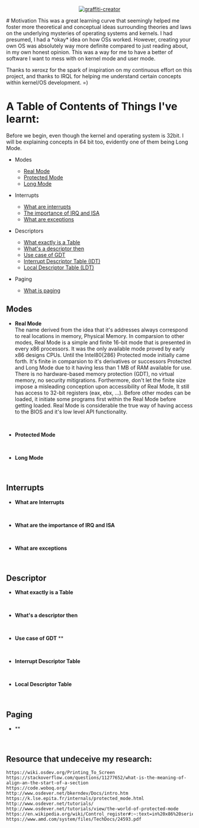 <p align=center>
  <a href="https://fontmeme.com/graffiti-creator/">
    <img src="https://fontmeme.com/permalink/210130/6d99b8c4939c275c2357cddf398cbcd8.png" alt="graffiti-creator" border="0">
  </a>
</p>
# Motivation
This was a great learning curve that seemingly helped me foster more theoretical and conceptual ideas surrounding theories and laws on the underlying mysteries of operating systems and kernels. I had presumed, I had a *okay* idea on how OSs worked. However, creating your own OS was absolutely way more definite compared to just reading about, in my own honest opinion. This was a way for me to have a better of software I want to mess with on kernel mode  and user mode.

Thanks to xeroxz for the spark of inspiration on my continuous effort on this project,
and thanks to IRQL for helping me understand certain concepts within kernel/OS development. =)

# A Table of Contents of Things I've learnt:
Before we begin, even though the kernel and operating system is 32bit. I will be explaining concepts in 64 bit too, evidently one of them being Long Mode. 

* Modes
    * [Real Mode](#real_mode)
    * [Protected Mode](#protected_mode)
    * [Long Mode](#long_mode)

* Interrupts
    * [What are interrupts](#interrupts)
    * [The importance of IRQ and ISA](#irq_isa)
    * [What are exceptions](#exceptions)

* Descriptors
    * [What exactly is a Table](#table)
    * [What's a descriptor then](#descriptor)
    * [Use case of GDT](#gdt)    
    * [Interrupt Descriptor Table (IDT)](#idt)
    * [Local Descriptor Table (LDT)](#ldt)

* Paging
    * [What is paging](#paging)

## Modes
*   <a name="real_mode"> **Real Mode** </a> <br> The name derived from the idea that it's addresses always correspond to real locations in memory, Physical Memory. In comparsion to other modes, Real Mode is a simple and finite 16-bit mode that is presented in every x86 processors. It was the only available mode proved by early x86 designs CPUs. Until the Intel80{286} Protected mode initially came forth. It's finite in comparsion to it's derivatives or successors Protected and Long Mode due to it having less than 1 MB of RAM available for use. There is no hardware-based memory protection (GDT), no virtual memory, no security mitigrations. Forthermore, don't let the finite size impose a misleading conception upon accessibility of Real Mode, It still has access to 32-bit registers (eax, ebx, ...). Before other modes can be loaded, it initiate some programs first within the Real Mode before getting loaded. Real Mode is considerable the true way of having access to the BIOS and it's low level API functionality.
<br>

*   <a name="protected_mode"> **Protected Mode** </a> <br> 
<br>

<!-- Things to add
        *Include definition
        *How it's loaded/activated and show the use 
        case of control registers-->

*   <a name="long_mode"> **Long Mode** </a> <br> 
<br>

## Interrupts
*   <a name="interrupts"> **What are Interrupts** </a> <br> 
<br>

*   <a name="irq_isa"> **What are the importance of IRQ and ISA** </a> <br> 
<br>

<!-- Things to add
        *Include definition 
        *Include why it's important
        *Include how you might have seen this in windows driver-->

*   <a name="exceptions"> **What are exceptions** </a> <br> 
<br>

## Descriptor
*   <a name="table"> **What exactly is a Table** </a> <br> 
<br>

*   <a name="descriptor"> **What's a descriptor then** </a> <br> 
<br>

*   <a name="gdt"> **Use case of GDT** ** </a> <br> 
<br>

*   <a name="idt"> **Interrupt Descriptor Table** </a> <br> 
<br>

*   <a name="ldt"> **Local Descriptor Table**  </a> <br> 
<br>


## Paging
*   <a name=""> ** </a> <br> 
<br>

## Resource that undeceive my research:
```
https://wiki.osdev.org/Printing_To_Screen
https://stackoverflow.com/questions/11277652/what-is-the-meaning-of-align-an-the-start-of-a-section
https://code.woboq.org/
http://www.osdever.net/bkerndev/Docs/intro.htm
https://k.lse.epita.fr/internals/protected_mode.html
http://www.osdever.net/tutorials/
http://www.osdever.net/tutorials/view/the-world-of-protected-mode
https://en.wikipedia.org/wiki/Control_register#:~:text=in%20x86%20series-,CR0,basic%20operation%20of%20the%20processor.
https://www.amd.com/system/files/TechDocs/24593.pdf
```
